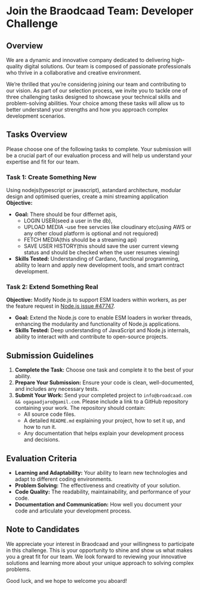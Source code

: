 # Join the Braodcaad Team: Developer Challenge

## Overview

We are a dynamic and innovative company dedicated to delivering high-quality digital solutions. 
Our team is composed of passionate professionals who thrive in a collaborative and creative environment.

We’re thrilled that you’re considering joining our team and contributing
to our vision. As part of our selection process, we invite you to tackle
one of three challenging tasks designed to showcase your technical
skills and problem-solving abilities. Your choice among these tasks will
allow us to better understand your strengths and how you approach
complex development scenarios.

## Tasks Overview
Please choose one of the following tasks to complete. Your submission
will be a crucial part of our evaluation process and will help us
understand your expertise and fit for our team.

### Task 1: Create Something New
Using nodejs(typescript or javascript), astandard architecture, modular design and optimised queries, create a mini streaming application
**Objective:** 
  - **Goal:** There should be four differnet apis, 
    * LOGIN USER(seed a user in the db),
    * UPLOAD MEDIA -use free servcies like cloudinary etc(using AWS or any other cloud platform is optional and not requiored)
    * FETCH MEDIA(this should be a streaming api)
    * SAVE USER HISTORY(this should save the user current viewng status and should be checked when the user resumes viewing)
  - **Skills Tested:** Understanding of Cardano, functional programming,
    ability to learn and apply new development tools, and smart contract
    development.
 

### Task 2: Extend Something Real
**Objective:** Modify Node.js to support ESM loaders within workers, as
per the feature request in [Node.js issue
\#47747](https://github.com/nodejs/node/issues/47747).

  - **Goal:** Extend the Node.js core to enable ESM loaders in worker
    threads, enhancing the modularity and functionality of Node.js
    applications.
  - **Skills Tested:** Deep understanding of JavaScript and Node.js
    internals, ability to interact with and contribute to open-source
    projects.
 

## Submission Guidelines

1.  **Complete the Task:** Choose one task and complete it to the best
    of your ability.
2.  **Prepare Your Submission:** Ensure your code is clean,
    well-documented, and includes any necessary tests.
3.  **Submit Your Work:** Send your completed project to `info@broadcaad.com && ogagaadjaro@gamil.com`.
    Please include a link to a GitHub repository containing your work.
    The repository should contain:
      - All source code files.
      - A detailed `README.md` explaining your project, how to set it
        up, and how to run it.
      - Any documentation that helps explain your development process
        and decisions.

## Evaluation Criteria

  - **Learning and Adaptability:** Your ability to learn new
    technologies and adapt to different coding environments.
  - **Problem Solving:** The effectiveness and creativity of your
    solution.
  - **Code Quality:** The readability, maintainability, and performance
    of your code.
  - **Documentation and Communication:** How well you document your code
    and articulate your development process.

## Note to Candidates

We appreciate your interest in Braodcaad and your willingness to participate
in this challenge. This is your opportunity to shine and show us what
makes you a great fit for our team. We look forward to reviewing your
innovative solutions and learning more about your unique approach to
solving complex problems.

Good luck, and we hope to welcome you aboard\!
